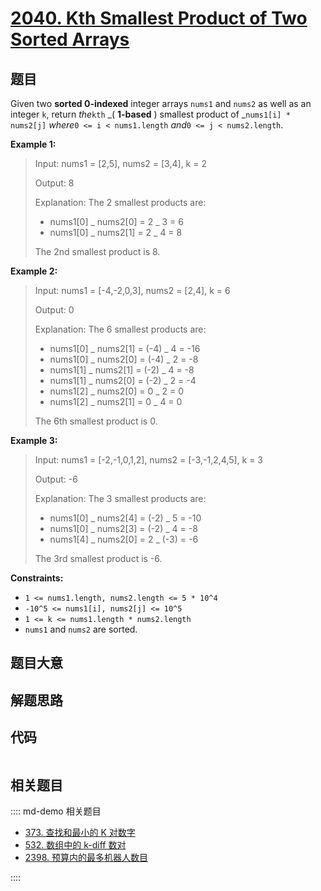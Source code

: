 # [2040. Kth Smallest Product of Two Sorted Arrays](https://leetcode.com/problems/kth-smallest-product-of-two-sorted-arrays/)

## 题目

Given two **sorted 0-indexed** integer arrays `nums1` and `nums2` as well as
an integer `k`, return _the_`kth` _( **1-based** ) smallest product of
_`nums1[i] * nums2[j]` _where_`0 <= i < nums1.length` _and_`0 <= j <
nums2.length`.

**Example 1:**

> Input: nums1 = [2,5], nums2 = [3,4], k = 2
>
> Output: 8
>
> Explanation: The 2 smallest products are:
>
> - nums1[0] _ nums2[0] = 2 _ 3 = 6
> - nums1[0] _ nums2[1] = 2 _ 4 = 8
>
> The 2nd smallest product is 8.

**Example 2:**

> Input: nums1 = [-4,-2,0,3], nums2 = [2,4], k = 6
>
> Output: 0
>
> Explanation: The 6 smallest products are:
>
> - nums1[0] _ nums2[1] = (-4) _ 4 = -16
> - nums1[0] _ nums2[0] = (-4) _ 2 = -8
> - nums1[1] _ nums2[1] = (-2) _ 4 = -8
> - nums1[1] _ nums2[0] = (-2) _ 2 = -4
> - nums1[2] _ nums2[0] = 0 _ 2 = 0
> - nums1[2] _ nums2[1] = 0 _ 4 = 0
>
> The 6th smallest product is 0.

**Example 3:**

> Input: nums1 = [-2,-1,0,1,2], nums2 = [-3,-1,2,4,5], k = 3
>
> Output: -6
>
> Explanation: The 3 smallest products are:
>
> - nums1[0] _ nums2[4] = (-2) _ 5 = -10
> - nums1[0] _ nums2[3] = (-2) _ 4 = -8
> - nums1[4] _ nums2[0] = 2 _ (-3) = -6
>
> The 3rd smallest product is -6.

**Constraints:**

- `1 <= nums1.length, nums2.length <= 5 * 10^4`
- `-10^5 <= nums1[i], nums2[j] <= 10^5`
- `1 <= k <= nums1.length * nums2.length`
- `nums1` and `nums2` are sorted.

## 题目大意

## 解题思路

## 代码

```javascript

```

## 相关题目

:::: md-demo 相关题目

- [373. 查找和最小的 K 对数字](https://leetcode.com/problems/find-k-pairs-with-smallest-sums)
- [532. 数组中的 k-diff 数对](https://leetcode.com/problems/k-diff-pairs-in-an-array)
- [2398. 预算内的最多机器人数目](https://leetcode.com/problems/maximum-number-of-robots-within-budget)

::::
